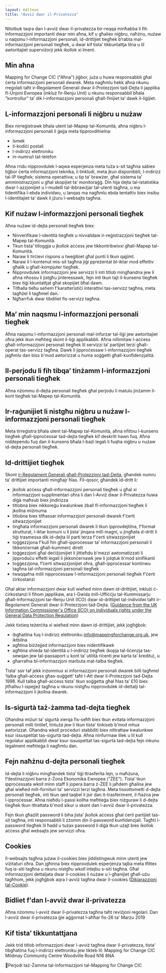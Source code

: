 ```yaml
---
layout: maltese
title: "Avviż dwar il-Privatezza"
---
```


Nitolbuk taqra dan l-avviż dwar il-privatezza bir-reqqa minħabba li fih informazzjoni importanti dwar min aħna, kif u għaliex niġbru, naħżnu, nużaw u naqsmu l-informazzjoni personali, id-drittijiet tiegħek b’rabta mal-informazzjoni personali tiegħek, u dwar kif tista’ tikkuntattja lilna u lil awtoritajiet  superviżorji jekk ikollok xi lment.

## Min aħna

Mapping for Change CIC ("Aħna") jiġbor, juża u huwa responsabbli għal ċerta informazzjoni personali dwarek.  Meta nagħmlu hekk aħna nkunu rregolati taħt ir-Regolament Ġenerali dwar il-Protezzjoni tad-Dejta li japplika fl-Unjoni Ewropea (inkluż fir-Renju Unit) u nkunu responsabbli bħala "kontrollur" ta’ dik l-informazzjoni personali għall-finijiet ta’ dawk il-liġijiet.

## L-informazzjoni personali li niġbru u nużaw

Biex nirreġistrawk bħala utent tal-Mapep tal-Komunità, aħna niġbru l-informazzjoni personali li ġejja meta tipprovdihielna:
- Ismek
- il-kodiċi postali
- l-indirizz elettroniku
- in-numru/i tat-telefon

Aħna rridu nipprovdulek l-aqwa esperjenza meta tuża s-sit tagħna sabiex tiġbor ċerta informazzjoni teknika, li tinkludi, meta jkun disponibbli, l-indirizz tal-IP tiegħek; sistema operattiva; u tip ta’ brawżer, għal sistema ta’ amministrazzjoni u għal skopijiet ta’ monitoraġġ. Din hija dejta tal-istatistika dwar l-azzjonijiet u l-mudelli tal-ibbrawżjar tal-utenti tagħna, u ma tidentifika l-ebda individwu, u lanqas ma nagħmlu ebda tentattiv biex insibu l-identitajiet ta’ dawk li jżuru l-websajts tagħna.

## Kif nużaw l-informazzjoni personali tiegħek

Aħna nużaw id-dejta personali tiegħek biex:
- Nivverifikaw l-identità tiegħek u nivvalidaw ir-reġistrazzjoni tiegħek tal-Mapep tal-Komunità.
- Tkun tista’ tilloggja u jkollok aċċess jew tikkontribwixxi għall-Mapep tal-Komunità.
- Naraw li tirċievi rispons u tweġibiet għal punti li tkun qajjimt.
- Naraw li l-kontenut mis-sit tagħna jiġi ppreżentat bl-iktar mod effettiv għalik u għall-kompjuter tiegħek.
- Nipprovdulek informazzjoni jew servizzi li inti titlob mingħandna jew li aħna nħossu li jistgħu jinteressawk, fejn inti tkun tajt il-kunsens tiegħek biex tiġi kkuntattjat għal skopijiet bħal dawn.
- Titħalla tieħu sehem f'karatteristiċi interattivi tas-servizz tagħna, meta tagħżel li tagħmel dan.
- Ngħarrfuk dwar tibdiliet fis-servizz tagħna.

## Ma’ min naqsmu l-informazzjoni personali tiegħek

Aħna naqsmu l-informazzjoni personali mal-infurzar tal-liġi jew awtoritajiet oħra jekk ikun meħtieġ skont il-liġi applikabbli. Aħna nillimitaw l-aċċess għall-informazzjoni personali tiegħek lil servizzi ta’ partijiet terzi għall-operat tas-servizz tagħna. Dawk li jipproċessaw l-informazzjoni tiegħek jagħmlu dan biss b'mod awtorizzat u huma soġġetti għall-kunfidenzjalità.

## Il-perjodu li fih tibqa’ tinżamm l-informazzjoni personali tiegħek

Aħna nżommu d-dejta personali tiegħek għal perjodu li matulu jinżamm il-kont tiegħek tal-Mapep tal-Komunità.

## Ir-raġunijiet li nistgħu niġbru u nużaw l-informazzjoni personali tiegħek

Meta tirreġistra bħala utent tal-Mapep tal-Komunità, aħna nfittxu l-kunsens tiegħek għall-ipproċessar tad-dejta tiegħek kif deskritt hawn fuq.  Aħna niddependu fuq dan il-kunsens bħala l-bażi legali li fuqha niġbru u nużaw id-dejta personali tiegħek.

## Id-drittijiet tiegħek

Skont [ir-Regolament Ġenerali għall-Protezzjoni tad-Dejta](http://eur-lex.europa.eu/legal-content/MT/TXT/PDF/?uri=CELEX:32016R0679&from=MT), għandek numru ta’ drittijiet importanti mingħajr ħlas. Fil-qosor, għandek id-dritt li:
- jkollok aċċess għall-informazzjoni personali tiegħek u għal xi informazzjoni supplimentari oħra li dan l-Avviż dwar il-Privatezza huwa diġà maħsub biex jindirizza
- titlobna biex nikkoreġu kwalunkwe żball fl-informazzjoni tiegħek li jkollna miżmuma
- titlobna biex titħassar informazzjoni personali dwarek f'ċerti sitwazzjonijiet
- tingħata informazzjoni personali dwarek li tkun ipprovdejtilna, f'format strutturat, l-iktar komuni u li jista’ jinqara mill-magni, u jingħata d-dritt li tiġi trasmessa dik id-dejta lil parti terza f'ċerti sitwazzjonijiet
- toġġezzjona f'kull ħin għall-ipproċessar ta’ informazzjoni personali li tikkonċernak għall-kummerċ dirett
- toġġezzjoni għal deċiżjonijiet li jittieħdu b'mezzi awtomatizzati li jipproduċu effetti legali li jikkonċernawk jew li jolqtuk b'mod sinifikanti
- toġġezzjona, f’ċerti sitwazzjonijiet oħra, għall-ipproċessar kontinwu tagħna tal-informazzjoni personali tiegħek
- twaqqafna milli nipproċessaw l-informazzjoni personali tiegħek f'ċerti ċirkostanzi

Għal aktar informazzjoni dwar kull wieħed minn dawn id-drittijiet, inklużi ċ-ċirkostanzi li fihom japplikaw, ara l-Gwida mill-Uffiċċju tal-Kummissarju għall-Informazzjoni tar-Renju Unit (ICO) dwar id-drittijiet tal-individwi taħt ir-Regolament Ġenerali dwar il-Protezzjoni tad-Dejta. ([Guidance from the UK Information Commissioner's Office (ICO) on individuals rights under the General Data Protection Regulation](http://ico.org.uk/for-organisations/guide-to-the-general-data-protection-regulation-gdpr/individual-rights/))

Jekk tixtieq teżerċita xi wieħed minn dawn id-drittijiet, jekk jogħġbok:
- ibgħatilna fuq l-indirizz elettroniku [info@mappingforchange.org.uk](mailto:info@mappingforchange.org.uk), jew iktbilna
- agħtina biżżejjed informazzjoni biex nidentifikawk
- agħtina xhieda tal-identità u l-indirizz tiegħek (kopja tal-liċenzja tas-sewqan jew tal-passaport u kont ta’ utilità riċenti jew karta ta’ kreditu), u
- għarrafna bl-informazzjoni marbuta mat-talba tiegħek.

Tista’ ssir taf jekk inżommux xi informazzjoni personali dwarek billi tagħmel ‘talba għall-aċċess għas-suġġett’ taħt l-Att dwar il-Protezzjoni tad-Dejta 1998. Kull talba għall-aċċess tista' tkun soġġetta għal ħlas ta’ £10 biex jitħallsu l-ispejjeż tagħna u nkunu nistgħu nipprovdulek id-dettalji tal-informazzjoni li jkollna dwarek.

## Is-sigurtà taż-żamma tad-dejta tiegħek

Għandna miżuri ta’ sigurtà xierqa fis-seħħ biex tkun evitata informazzjoni personali milli tintilef, tintuża jew li tkun tista’ tinkiseb b'mod mhux awtorizzat. Għandna wkoll proċeduri stabbiliti biex nittrattaw kwalunkwe ksur issuspettat tas-sigurtà tad-dejta. Aħna ninfurmaw lilek u lil kull regolatur applikabbli dwar ksur issuspettat tas-sigurtà tad-dejta fejn inkunu legalment meħtieġa li nagħmlu dan.

## Fejn naħżnu d-dejta personali tiegħek

Id-dejta li niġbru mingħandek tista’ tiġi ttrasferita lejn, u maħżuna, f’destinazzjoni barra ż-Żona Ekonomika Ewropea ("ŻEE").  Tista’ tkun ipproċessata wkoll minn staff li jopera barra ż-ŻEE li jaħdem għalina jew għal wieħed mill-fornituri ta' servizzi terzi tagħna. Meta tissottometti d-dejta personali tiegħek, inti tkun qed taqbel li jsir dan it-trasferiment, il-ħażna jew l-ipproċessar. Aħna nieħdu l-passi kollha meħtieġa biex niżguraw li d-dejta tiegħek tkun ittrattata b'mod sikur u skont dan l-avviż dwar il-privatezza.

Fejn tkun għażilt password li biha jista’ jkollok aċċess għal ċerti partijiet tas-sit tagħna, inti responsabbli li żżomm din il-password kunfidenzjali. Tagħti l-password tiegħek lil ħadd u tużax password li diġà tkun użajt biex ikollok aċċess għal websajts jew servizzi oħra.

## Cookies

Il-websajts tagħna jużaw il-cookies biex jiddistingwuk minn utenti jew viżitaturi oħra. Dan jgħinna biex nipprovdulek esperjenza tajba meta tfittex fuq is-siti tagħna u nkunu nistgħu wkoll intejbu s-siti tagħna. Għal informazzjoni dettaljata dwar il-cookies li nużaw u l-għanijiet għall-użu tagħhom, jekk jogħġbok aqra l-avviż tagħna dwar il-cookies ([Dikjarazzjoni tal-Cookie](http://help.communitymaps.org.uk/mt/cookie-policy.html)).

## Bidliet f'dan l-avviż dwar il-privatezza

Aħna nżommu l-avviż dwar il-privatezza tagħna taħt reviżjoni regolari. Dan l-avviż dwar il-privatezza ġie aġġornat l-aħħar fis-26 ta' Marzu 2019

## Kif tista’ tikkuntattjana

Jekk trid titlob informazzjoni dwar l-avviż tagħna dwar il-privatezza, tista' tibgħatilna fuq l-indirizz elettroniku jew tikteb lil:
Mapping for Change CIC
Mildmay Community Centre
Woodville Road
N16 8NA

Perjodi taż-Żamma tal-Informazzjoni tal-Mapping for Change CIC
